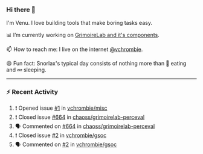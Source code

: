 ### Hi there 👋

I'm Venu. I love building tools that make boring tasks easy.

📊 I’m currently working on [GrimoireLab and it's components](https://chaoss.github.io/grimoirelab).

📫 How to reach me: I live on the internet [@vchrombie](https://www.google.co.in/search?q=vchrombie).

😄 Fun fact: Snorlax's typical day consists of nothing more than :doughnut: eating and :zzz: sleeping.

---

### :zap: Recent Activity

<!--START_SECTION:activity-->
1. ❗️ Opened issue [#1](https://github.com/vchrombie/misc/issues/1) in [vchrombie/misc](https://github.com/vchrombie/misc)
2. ❗️ Closed issue [#664](https://github.com/chaoss/grimoirelab-perceval/issues/664) in [chaoss/grimoirelab-perceval](https://github.com/chaoss/grimoirelab-perceval)
3. 🗣 Commented on [#664](https://github.com/chaoss/grimoirelab-perceval/issues/664) in [chaoss/grimoirelab-perceval](https://github.com/chaoss/grimoirelab-perceval)
4. ❗️ Closed issue [#2](https://github.com/vchrombie/gsoc/issues/2) in [vchrombie/gsoc](https://github.com/vchrombie/gsoc)
5. 🗣 Commented on [#2](https://github.com/vchrombie/gsoc/issues/2) in [vchrombie/gsoc](https://github.com/vchrombie/gsoc)
<!--END_SECTION:activity-->

<!--
**vchrombie/vchrombie** is a ✨ _special_ ✨ repository because its `README.md` (this file) appears on your GitHub profile.

Here are some ideas to get you started:

- 🔭 I’m currently working on ...
- 🌱 I’m currently learning ...
- 👯 I’m looking to collaborate on ...
- 🤔 I’m looking for help with ...
- 💬 Ask me about ...
- 📫 How to reach me: ...
- 😄 Pronouns: ...
- ⚡ Fun fact: ...
-->
